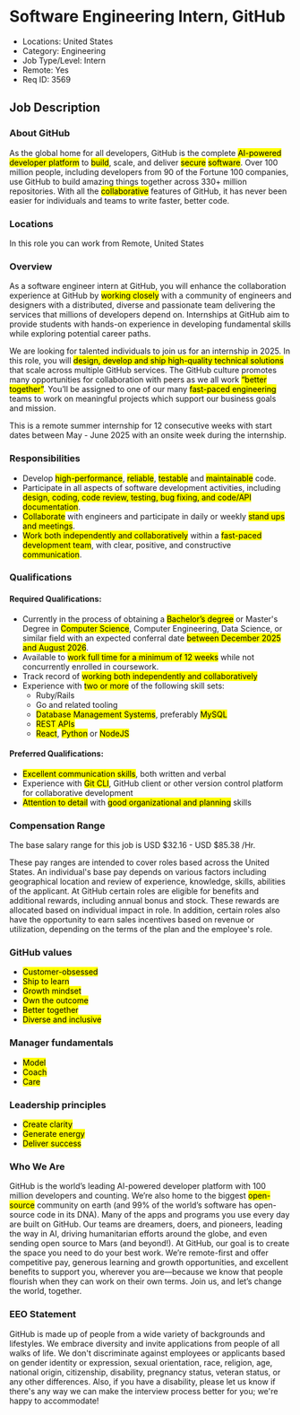 # Software Engineering Intern, GitHub

- Locations: United States
- Category: Engineering
- Job Type/Level: Intern
- Remote: Yes
- Req ID: 3569

## Job Description

### About GitHub

As the global home for all developers, GitHub is the complete <mark>AI-powered</mark> <mark>developer platform</mark> to <mark>build</mark>, scale, and deliver <mark>secure</mark> <mark>software</mark>.
Over 100 million people, including developers from 90 of the Fortune 100 companies, use GitHub to build amazing things together across 330+ million repositories.
With all the <mark>collaborative</mark> features of GitHub, it has never been easier for individuals and teams to write faster, better code.

### Locations

In this role you can work from Remote, United States

### Overview

As a software engineer intern at GitHub, you will enhance the collaboration experience at GitHub by <mark>working closely</mark> with a community of engineers and designers with a distributed, diverse and passionate team delivering the services that millions of developers depend on.
Internships at GitHub aim to provide students with hands-on experience in developing fundamental skills while exploring potential career paths.

We are looking for talented individuals to join us for an internship in 2025.
In this role, you will <mark>design, develop and ship high-quality technical solutions</mark> that scale across multiple GitHub services.
The GitHub culture promotes many opportunities for collaboration with peers as we all work <mark>“better together”</mark>.
You’ll be assigned to one of our many <mark>fast-paced engineering</mark> teams to work on meaningful projects which support our business goals and mission.

This is a remote summer internship for 12 consecutive weeks with start dates between May - June 2025 with an onsite week during the internship.

### Responsibilities

- Develop <mark>high-performance</mark>, <mark>reliable</mark>, <mark>testable</mark> and <mark>maintainable</mark> code.
- Participate in all aspects of software development activities, including <mark>design, coding, code review, testing, bug fixing, and code/API documentation</mark>.
- <mark>Collaborate</mark> with engineers and participate in daily or weekly <mark>stand ups and meetings</mark>.
- <mark>Work both independently and collaboratively</mark> within a <mark>fast-paced development team</mark>, with clear, positive, and constructive <mark>communication</mark>.

### Qualifications

#### Required Qualifications:

- Currently in the process of obtaining a <mark>Bachelor’s degree</mark> or Master's Degree in <mark>Computer Science</mark>, Computer Engineering, Data Science, or similar field with an expected conferral date <mark>between December 2025 and August 2026</mark>.
- Available to <mark>work full time for a minimum of 12 weeks</mark> while not concurrently enrolled in coursework.
- Track record of <mark>working both independently and collaboratively</mark>
- Experience with <mark>two or more</mark> of the following skill sets:
  - Ruby/Rails
  - Go and related tooling
  - <mark>Database Management Systems</mark>, preferably <mark>MySQL</mark>
  - <mark>REST APIs</mark>
  - <mark>React</mark>, <mark>Python</mark> or <mark>NodeJS</mark>

#### Preferred Qualifications:

- <mark>Excellent communication skills</mark>, both written and verbal
- Experience with <mark>Git CLI</mark>, GitHub client or other version control platform for collaborative development
- <mark>Attention to detail</mark> with <mark>good organizational and planning</mark> skills

### Compensation Range

The base salary range for this job is USD $32.16 - USD $85.38 /Hr.

These pay ranges are intended to cover roles based across the United States.
An individual's base pay depends on various factors including geographical location and review of experience, knowledge, skills, abilities of the applicant.
At GitHub certain roles are eligible for benefits and additional rewards, including annual bonus and stock.
These rewards are allocated based on individual impact in role.
In addition, certain roles also have the opportunity to earn sales incentives based on revenue or utilization, depending on the terms of the plan and the employee's role.

### GitHub values

- <mark>Customer-obsessed</mark>
- <mark>Ship to learn</mark>
- <mark>Growth mindset</mark>
- <mark>Own the outcome</mark>
- <mark>Better together</mark>
- <mark>Diverse and inclusive</mark>

### Manager fundamentals

- <mark>Model</mark>
- <mark>Coach</mark>
- <mark>Care</mark>

### Leadership principles

- <mark>Create clarity</mark>
- <mark>Generate energy</mark>
- <mark>Deliver success</mark>

### Who We Are

GitHub is the world’s leading AI-powered developer platform with 100 million developers and counting.
We’re also home to the biggest <mark>open-source</mark> community on earth (and 99% of the world’s software has open-source code in its DNA).
Many of the apps and programs you use every day are built on GitHub.
Our teams are dreamers, doers, and pioneers, leading the way in AI, driving humanitarian efforts around the globe, and even sending open source to Mars (and beyond!).
At GitHub, our goal is to create the space you need to do your best work.
We’re remote-first and offer competitive pay, generous learning and growth opportunities, and excellent benefits to support you, wherever you are—because we know that people flourish when they can work on their own terms.
Join us, and let’s change the world, together.

### EEO Statement

GitHub is made up of people from a wide variety of backgrounds and lifestyles.
We embrace diversity and invite applications from people of all walks of life.
We don't discriminate against employees or applicants based on gender identity or expression, sexual orientation, race, religion, age, national origin, citizenship, disability, pregnancy status, veteran status, or any other differences.
Also, if you have a disability, please let us know if there's any way we can make the interview process better for you; we're happy to accommodate!
